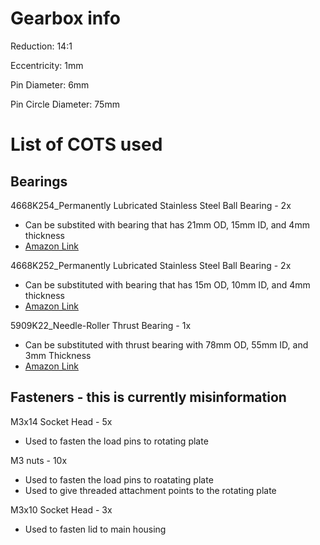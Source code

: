 # Gearbox info

Reduction: 14:1

Eccentricity: 1mm

Pin Diameter: 6mm

Pin Circle Diameter: 75mm

# List of COTS used
## Bearings
4668K254_Permanently Lubricated Stainless Steel Ball Bearing - 2x
- Can be substited with bearing that has 21mm OD, 15mm ID, and 4mm thickness
- [Amazon Link](https://www.amazon.com/uxcell-6702-2RS-Groove-Bearings-Double/dp/B082PS2R61/ref=sr_1_3?crid=39OUROXB5XYRO&keywords=6702%2Bbearing&qid=1702320641&sprefix=6702%2Bbea%2Caps%2C137&sr=8-3&th=1)

4668K252_Permanently Lubricated Stainless Steel Ball Bearing - 2x
- Can be substituted with bearing that has 15m OD, 10mm ID, and 4mm thickness
- [Amazon Link](https://www.amazon.com/uxcell-6700-2RS-Groove-Bearings-Double/dp/B082PR3DFZ/ref=sr_1_12_sspa?crid=2UQXHCAAANRS&keywords=amazon%2B10mm%2Bid%2Bbearing&qid=1703806567&sprefix=amazon%2B10mm%2Bid%2Bbearin%2Caps%2C212&sr=8-12-spons&sp_csd=d2lkZ2V0TmFtZT1zcF9tdGY&th=1)

5909K22_Needle-Roller Thrust Bearing - 1x
-  Can be substituted with thrust bearing with 78mm OD, 55mm ID, and 3mm Thickness
-  [Amazon Link](https://www.amazon.com/uxcell-AXK5578-Bearings-Diameter-Thickness/dp/B07GC7VWMM/ref=pd_ybh_a_sccl_16/139-5555057-8218607?pd_rd_w=pbjRp&content-id=amzn1.sym.67f8cf21-ade4-4299-b433-69e404eeecf1&pf_rd_p=67f8cf21-ade4-4299-b433-69e404eeecf1&pf_rd_r=GSECETJXQZNBSY2999Z8&pd_rd_wg=rzvdu&pd_rd_r=afa8d6f2-3885-418f-8772-712bc8637551&pd_rd_i=B07GC7VWMM&th=1)

## Fasteners - this is currently misinformation
M3x14 Socket Head - 5x
- Used to fasten the load pins to rotating plate

M3 nuts - 10x
- Used to fasten the load pins to roatating plate
- Used to give threaded attachment points to the rotating plate

M3x10 Socket Head - 3x
- Used to fasten lid to main housing




